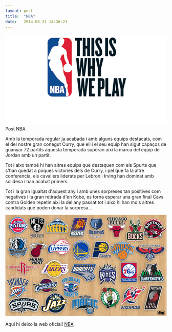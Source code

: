 ```yaml
---
layout: post
title:  "NBA"
date:   2014-08-31 14:36:23
---
```


<span class="image featured"><img src="/images/pic03.jpg" alt=""></span>
Post NBA

Amb la temporada regular ja acabada i amb alguns equips destacats, com el del nostre gran conegut Curry, que ell i el seu equip han sigut capaços de guanyar 72 partits aquesta temporada superan aixi la marca del equip de Jordan amb un partit.

Tot i aixo també hi han altres equips que destaquen com els Spurts que s'han quedat a poques victories dels de Curry, i pel que fa la altre conferencia, els cavaliers liderats per Lebron i Irving han dominat amb solidesa i han acabat primers.

Tot i la gran igualtat d'aquest any i amb unes sorpreses tan positives com negatives i la gran retirada d'en Kobe, es torna esperar una gran final Cavs contra Golden repetin aixi la del any passat tot i això hi han mols altres candidats que poden donar la sorpresa...

![equips](/images/nba-teams.jpg)

Aqui hi deixo la web oficial!
[NBA](http://nba.com/)


